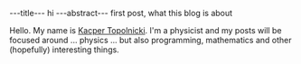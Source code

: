 ---title--- hi
---abstract--- first post, what this blog is about

Hello. My name is [Kacper Topolnicki](https://kacpertopol.github.io/). I'm a physicist and my posts will be
focused around ... physics ... but also programming, mathematics and other (hopefully) interesting things.

